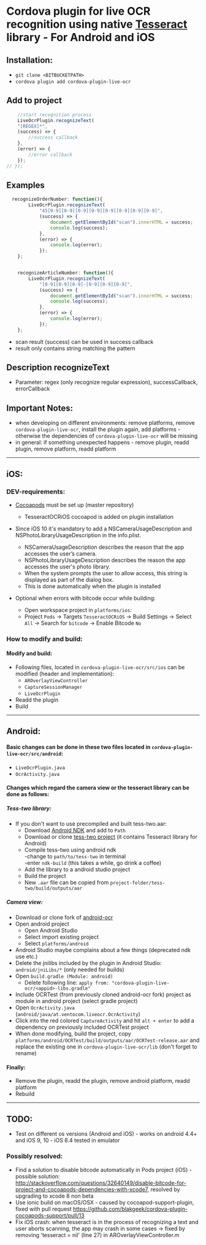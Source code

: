 # Cordova plugin for live OCR recognition using native [Tesseract](https://github.com/tesseract-ocr/tesseract) library - For Android and iOS

## Installation:
* `git clone <BITBUCKETPATH>`
* `cordova plugin add cordova-plugin-live-ocr`

## Add to project  
```typescript
    //start recognition process
    LiveOcrPlugin.recognizeText(
	"[REGEX]*",
    (success) => {
        //success callback
    },
    (error) => {
        //error callback
    });
// });
```

## Examples
```typescript
  recognizeOrderNumber: function(){
        LiveOcrPlugin.recognizeText(
			"45[0-9][0-9][0-9][0-9][0-9][0-9][0-9][0-9]",
            (success) => {
                document.getElementById("scan").innerHTML = success;
                console.log(success);
            },
            (error) => {
                console.log(error);
            });
    };


    recognizeArticleNumber: function(){
        LiveOcrPlugin.recognizeText(
			"[0-9][0-9][0-9]-[0-9][0-9][0-9]",
            (success) => {
                document.getElementById("scan").innerHTML = success;
                console.log(success);
            },
            (error) => {
                console.log(error);
            });
    };
```
* scan result (success) can be used in success callback
* result only contains string matching the pattern

## Description recognizeText
* Parameter: regex (only recognize regular expression), successCallback, errorCallback

## Important Notes:
* when developing on different environments: remove platforms, remove `cordova-plugin-live-ocr`, install the plugin again, add platforms - otherwise the dependencies of `cordova-plugin-live-ocr` will be missing
* in general: if something unexpected happens - remove plugin, readd plugin, remove platform, readd platform

--------------------------------------------------------------------------- 

## iOS:

### DEV-requirements: 
* [Cocoapods](https://cocoapods.org) must be set up (master repository) 
  * TesseractOCRiOS cocoapod is added on plugin installation

* Since iOS 10 it's mandatory to add a NSCameraUsageDescription and NSPhotoLibraryUsageDescription in the info.plist.
  * NSCameraUsageDescription describes the reason that the app accesses the user’s camera.
  * NSPhotoLibraryUsageDescription describes the reason the app accesses the user's photo library.
  * When the system prompts the user to allow access, this string is displayed as part of the dialog box.
  * This is done automatically when the plugin is installed

* Optional when errors with bitcode occur while building:  
  * Open workspace project in `platforms/ios`: 
  * Project `Pods` -> Targets `TesseractOCRiOS` -> Build Settings -> Select `All` -> Search for `bitcode` -> Enable Bitcode `No`  

### How to modify and build:
#### Modify and build:
* Following files, located in `cordova-plugin-live-ocr/src/ios` can be modified (header and implementation):
  * `AROverlayViewController`
  * `CaptureSessionManager`
  * `LiveOcrPlugin`
* Readd the plugin
* Build

--------------------------------------------------------------------------- 

## Android:

#### Basic changes can be done in these two files located in `cordova-plugin-live-ocr/src/android`:
* `LiveOcrPlugin.java`
* `OcrActivity.java`  

#### Changes which regard the camera view or the tesseract library can be done as follows:
##### Tess-two library:
* If you don't want to use precompiled and built tess-two.aar:
  * Download [Android NDK](https://developer.android.com/ndk/downloads/index.html) and add to `Path`
  * Download or clone [tess-two project](https://github.com/rmtheis/tess-two) (it contains Tesseract library for Android) 
  * Compile tess-two using android ndk  
-change to `path/to/tess-two` in terminal  
-enter `ndk-build` (this takes a while, go drink a coffee)
  * Add the library to a android studio project
  * Build the project
  * New `.aar` file can be copied from `project-folder/tess-two/build/outputs/aar`

##### Camera view:
* Download or clone fork of [android-ocr](https://github.com/DavidStrausz/android-ocr.git)
* Open android project
  * Open Android Studio
  * Select import existing project
  * Select `platforms/android`
* Android Studio maybe complains about a few things (deprecated ndk use etc.)
* Delete the jnilibs included by the plugin in Android Studio: `android/jniLibs/*` (only needed for builds)
* Open `build.gradle (Module: android)`
  * Delete following line: `apply from: "cordova-plugin-live-ocr/<appid>-libs.gradle"`
* Include OCRTest (from previously cloned android-ocr fork) project as module in android project (select gradle project)
* Open `OcrActivity.java` (`android/java/at.ventocom.liveocr.OcrActivity`)
* Click into the red colored `CaptureActivity` and hit `alt + enter` to add a dependency on previously included OCRTest project
* When done modifying, build the project, copy `platforms/android/OCRTest/build/outputs/aar/OCRTest-release.aar` and replace the existing one in `cordova-plugin-live-ocr/lib` (don't forget to rename)

#### Finally:
* Remove the plugin, readd the plugin, remove android platform, readd platform  
* Rebuild

--------------------------------------------------------------------------- 

## TODO:
* Test on different os versions (Android and iOS) - works on android 4.4+ and iOS 9, 10 - iOS 8.4 tested in emulator

### Possibly resolved:
* Find a solution to disable bitcode automatically in Pods project (iOS) - possible solution: http://stackoverflow.com/questions/32640149/disable-bitcode-for-project-and-cocoapods-dependencies-with-xcode7, resolved by upgrading to xcode 8 non beta
* Use ionic build on macOS/OSX - caused by cocoapod-support-plugin, fixed with pull request https://github.com/blakgeek/cordova-plugin-cocoapods-support/pull/13
* Fix iOS crash: when tesseract is in the process of recognizing a text and user aborts scanning, the app may crash in some cases -> fixed by removing 'tesseract = nil' (line 27) in AROverlayViewController.m

